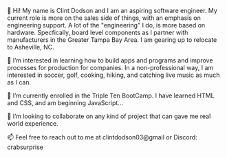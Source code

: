 👋 Hi! My name is Clint Dodson and I am an aspiring software engineer. My current role is more on the sales side of things,
     with an emphasis on engineering support. A lot of the "engineering" I do, is more based on hardware.
     Specfically, board level components as I partner with manufacturers in the Greater Tampa Bay Area. I am gearing
     up to relocate to Asheville, NC. 
     
 👀 I’m interested in learning how to build apps and programs and improve processes for production for companies. In a non-professional
    way, I am interested in soccer, golf, cooking, hiking, and catching live music as much as I can. 
    
 🌱 I’m currently enrolled in the Triple Ten BootCamp. I have learned HTML and CSS, and am beginning JavaScript...

 💞️ I’m looking to collaborate on any kind of project that can gave me real world experience. 
 
 📫 Feel free to reach out to me at clintdodson03@gmail or Discord: crabsurprise 
  

<!---
dodsonce/dodsonce is a ✨ special ✨ repository because its `README.md` (this file) appears on your GitHub profile.
You can click the Preview link to take a look at your changes.
--->
